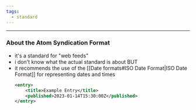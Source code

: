 ```yaml
---
tags:
  - standard
---
```

---

### About the Atom Syndication Format

- it's a standard for "web feeds"
- i don't know what the actual standard is about BUT
- it recommends the use of the [[Date formats#ISO Date Format|ISO Date Format]] for representing dates and times
	```xml
	<entry>
	    <title>Example Entry</title>
	    <published>2023-01-14T15:30:00Z</published>
	</entry>
	```